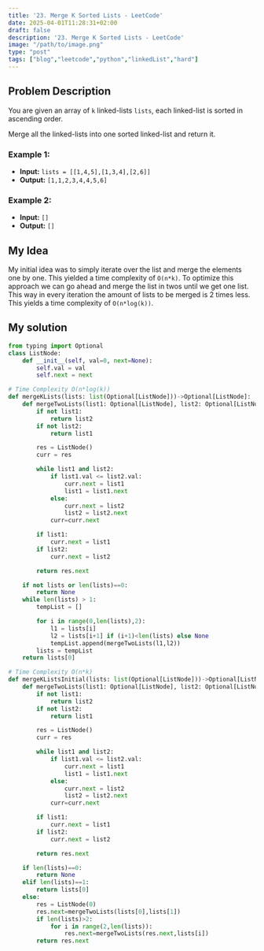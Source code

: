 ```yaml
---
title: '23. Merge K Sorted Lists - LeetCode'
date: 2025-04-01T11:28:31+02:00
draft: false
description: '23. Merge K Sorted Lists - LeetCode'
image: "/path/to/image.png"
type: "post"
tags: ["blog","leetcode","python","linkedList","hard"]
---
```

## Problem Description

You are given an array of `k` linked-lists `lists`, each linked-list is sorted in ascending order.

Merge all the linked-lists into one sorted linked-list and return it.

### Example 1:
* **Input:** `lists = [[1,4,5],[1,3,4],[2,6]]`
* **Output:** `[1,1,2,3,4,4,5,6]`
### Example 2:
* **Input:** `[]`
* **Output:** `[]`

## My Idea

My initial idea was to simply iterate over the list and merge the elements one by one. This yielded a time complexity of `O(n*k)`. To optimize this approach we can go ahead and merge the list in twos until we get one list. This way in every iteration the amount of lists to be merged is 2 times less. This yields a time complexity of `O(n*log(k))`.


## My solution
```python
from typing import Optional
class ListNode:
    def __init__(self, val=0, next=None):
        self.val = val
        self.next = next

# Time Complexity O(n*log(k))
def mergeKLists(lists: list(Optional[ListNode]))->Optional[ListNode]:
    def mergeTwoLists(list1: Optional[ListNode], list2: Optional[ListNode]) -> Optional[ListNode]:
        if not list1:
            return list2
        if not list2:
            return list1

        res = ListNode()
        curr = res

        while list1 and list2:
            if list1.val <= list2.val:
                curr.next = list1
                list1 = list1.next
            else:
                curr.next = list2
                list2 = list2.next
            curr=curr.next

        if list1:
            curr.next = list1
        if list2:
            curr.next = list2

        return res.next

    if not lists or len(lists)==0:
        return None
    while len(lists) > 1:
        tempList = []

        for i in range(0,len(lists),2):
            l1 = lists[i]
            l2 = lists[i+1] if (i+1)<len(lists) else None
            tempList.append(mergeTwoLists(l1,l2))
        lists = tempList
    return lists[0]

# Time Complexity O(n*k)
def mergeKListsInitial(lists: list(Optional[ListNode]))->Optional[ListNode]:
    def mergeTwoLists(list1: Optional[ListNode], list2: Optional[ListNode]) -> Optional[ListNode]:
        if not list1:
            return list2
        if not list2:
            return list1

        res = ListNode()
        curr = res

        while list1 and list2:
            if list1.val <= list2.val:
                curr.next = list1
                list1 = list1.next
            else:
                curr.next = list2
                list2 = list2.next
            curr=curr.next

        if list1:
            curr.next = list1
        if list2:
            curr.next = list2

        return res.next

    if len(lists)==0:
        return None
    elif len(lists)==1:
        return lists[0]
    else:
        res = ListNode(0)
        res.next=mergeTwoLists(lists[0],lists[1])
        if len(lists)>2:
            for i in range(2,len(lists)):
                res.next=mergeTwoLists(res.next,lists[i])
        return res.next

```
